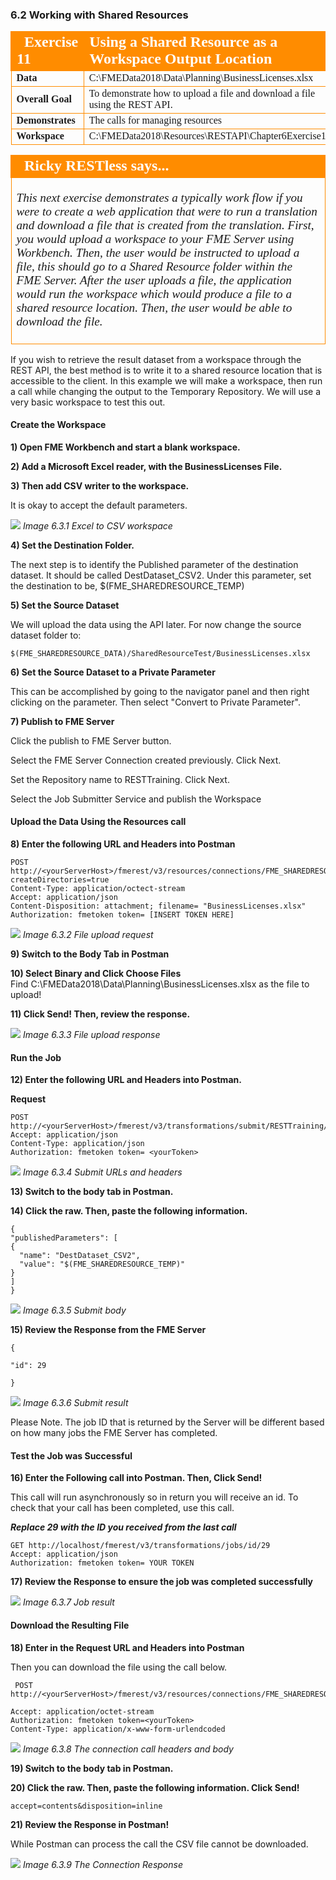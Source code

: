 
### 6.2 Working with Shared Resources

<table style="border-spacing: 0px;border-collapse: collapse;font-family:serif">
<tr>
<td width=25% style="vertical-align:middle;background-color:darkorange;border: 2px solid darkorange">
<i class="fa fa-cogs fa-lg fa-pull-left fa-fw" style="color:white;padding-right: 12px;vertical-align:text-top"></i>
<span style="color:white;font-size:x-large;font-weight: bold">Exercise 11 </span>
</td>
<td style="border: 2px solid darkorange;background-color:darkorange;color:white">
<span style="color:white;font-size:x-large;font-weight: bold"> Using a Shared Resource as a Workspace Output Location</span>
</td>
</tr>

<tr>
<td style="border: 1px solid darkorange; font-weight: bold">Data</td>
<td style="border: 1px solid darkorange">C:\FMEData2018\Data\Planning\BusinessLicenses.xlsx</td>
</tr>

<tr>
<td style="border: 1px solid darkorange; font-weight: bold">Overall Goal</td>
<td style="border: 1px solid darkorange"> To demonstrate how to upload a file and download a file using the REST API. </td>
</tr>

<tr>
<td style="border: 1px solid darkorange; font-weight: bold">Demonstrates</td>
<td style="border: 1px solid darkorange"> The calls for managing resources </td>
</tr>
<tr>
<td style="border: 1px solid darkorange; font-weight: bold">Workspace</td>
<td style="border: 1px solid darkorange"> C:\FMEData2018\Resources\RESTAPI\Chapter6Exercise11 </td>
</tr>


</table>

<table style="border-spacing: 0px">
<tr>
<td style="vertical-align:middle;background-color:darkorange;border: 2px solid darkorange">
<i class="fa fa-quote-left fa-lg fa-pull-left fa-fw" style="color:white;padding-right: 12px;vertical-align:text-top"></i>
<span style="color:white;font-size:x-large;font-weight: bold;font-family:serif">Ricky RESTless says...</span>
</td>
</tr>

<tr>
<td style="border: 1px solid darkorange">
<span style="font-family:serif; font-style:italic; font-size:larger">

This next exercise demonstrates a typically work flow if you were to create a web application that were to run a translation and download a file that is created from the translation. First, you would upload a workspace to your FME Server using Workbench. Then, the user would be instructed to upload a file, this should go to a Shared Resource folder within the FME Server. After the user uploads a file, the application would run the workspace which would produce a file to a shared resource location. Then, the user would be able to download the file.

</span>
</td>
</tr>
</table>



If you wish to retrieve the result dataset from a workspace through the
REST API, the best method is to write it to a shared resource location
that is accessible to the client. In this example we will make a
workspace, then run a call while changing the output to the Temporary
Repository. We will use a very basic workspace to test this out.

#### Create the Workspace

**1)  Open FME Workbench and start a blank workspace.**

**2) Add a Microsoft Excel reader, with the BusinessLicenses File.**

**3) Then add CSV writer to the workspace.**

It is okay to accept the default parameters.


![](./Images/image6.3.1.Excel.png)
*Image 6.3.1 Excel to CSV workspace*

**4) Set the Destination Folder.**

The next step is to identify the Published parameter of the destination dataset. It should be called DestDataset_CSV2. Under this parameter, set the destination to be, $(FME_SHAREDRESOURCE_TEMP)

**5) Set the Source Dataset**

We will upload the data using the API later. For now change the source dataset folder to:

    $(FME_SHAREDRESOURCE_DATA)/SharedResourceTest/BusinessLicenses.xlsx

**6) Set the Source Dataset to a Private Parameter**

This can be accomplished by going to the navigator panel and then right clicking on the parameter. Then select "Convert to Private Parameter".


**7) Publish to FME Server**

Click the publish to FME Server button.

 Select the FME Server Connection created previously. Click Next.

Set the Repository name to RESTTraining. Click Next.

Select the Job Submitter Service and publish the Workspace


#### Upload the Data Using the Resources call

**8) Enter the following URL and Headers into Postman**

    POST http://<yourServerHost>/fmerest/v3/resources/connections/FME_SHAREDRESOURCE_DATA/filesys/SharedResourceTest?createDirectories=true
    Content-Type: application/octect-stream
    Accept: application/json
    Content-Disposition: attachment; filename= "BusinessLicenses.xlsx"
    Authorization: fmetoken token= [INSERT TOKEN HERE]

  ![](./Images/image6.3.2.UploadRequest.png)
    *Image 6.3.2 File upload request*

**9) Switch to the Body Tab in Postman**

**10) Select Binary and Click Choose Files**
<br>
Find
C:\FMEData2018\Data\Planning\BusinessLicenses.xlsx as the file to upload!


**11) Click Send! Then, review the response.**

![](./Images/image6.3.3.UploadResponse.png)
  *Image 6.3.3 File upload response*


#### Run the Job

**12) Enter the following URL and Headers into Postman.**

**Request**

    POST
    http://<yourServerHost>/fmerest/v3/transformations/submit/RESTTraining/Chapter6Exercise11.fmw
    Accept: application/json
    Content-Type: application/json
    Authorization: fmetoken token= <yourToken>


  ![](./Images/image6.3.4.SubmitURL.png)
      *Image 6.3.4 Submit URLs and headers*

**13) Switch to the body tab in Postman.**

**14) Click the raw. Then, paste the following information.**

    {
    "publishedParameters": [
    {
      "name": "DestDataset_CSV2",
      "value": "$(FME_SHAREDRESOURCE_TEMP)"
    }
    ]
    }

  ![](./Images/image6.3.5.SubmitBody.png)
    *Image 6.3.5 Submit body*


**15) Review the Response from the FME Server**

    {

    "id": 29

    }

![](./Images/image6.3.6.SubmitResult.png)
*Image 6.3.6 Submit result*


Please Note. The job ID that is returned by the Server will be different based on how many jobs the FME Server has completed.

#### Test the Job was Successful

**16) Enter the Following call into Postman. Then, Click Send!**

This call will run asynchronously so in return you will receive an id.
To check that your call has been completed, use this call.

***Replace 29 with the ID you received from the last call***

    GET http://localhost/fmerest/v3/transformations/jobs/id/29
    Accept: application/json
    Authorization: fmetoken token= YOUR TOKEN

**17) Review the Response to ensure the job was completed successfully**


![](./Images/image6.3.7.JobResult.png)
*Image 6.3.7 Job result*



#### Download the Resulting File


**18) Enter in the Request URL and Headers into Postman**

Then you can download the file using the call below.

     POST http://<yourServerHost>/fmerest/v3/resources/connections/FME_SHAREDRESOURCE_TEMP/download/Business_Licences.csv

    Accept: application/octet-stream
    Authorization: fmetoken token=<yourToken>
    Content-Type: application/x-www-form-urlendcoded

  ![](./Images/image6.3.8.ConnectionsHeaders.png)
  *Image 6.3.8 The connection call headers and body*

**19) Switch to the body tab in Postman.**

**20) Click the raw. Then, paste the following information. Click Send!**

    accept=contents&disposition=inline

**21) Review the Response in Postman!**

While Postman can process the call the CSV file cannot be downloaded.

![](./Images/image6.3.9.ConnectionsResponse.png)
*Image 6.3.9 The Connection Response*
